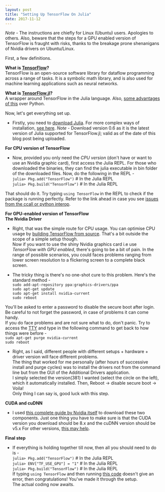 ```yaml
---
layout: post
title: "Setting Up TensorFlow On Julia"
date: 2017-11-12
---
```


*Note* - The instructions are chiefly for Linux (Ubuntu) users. Apologies to others. Also, beware that the steps for a GPU enabled version of TensorFlow is fraught with risks, thanks to the breakage prone shenanigans of Nvidia drivers on Ubuntu/Linux.  
  
First, a few definitions.  
  
**What is [TensorFlow](https://www.tensorflow.org)?**  
TensorFlow is an open-source software library for dataflow programming across a range of tasks. It is a 
symbolic math library, and is also used for machine learning applications such as neural networks.  
  
**What is [TensorFlow,jl](https://github.com/malmaud/TensorFlow.jl)?**  
A wrapper around TensorFlow in the Julia language. Also, [some advantages of this](https://github.com/malmaud/TensorFlow.jl/blob/master/docs/src/why_julia.md) over Python.  
  
  
Now, let's get everything set up.  
  
+ Firstly, you need to [download Julia](https://julialang.org/downloads/). For more complex ways of installation, [see here](https://github.com/JuliaLang/julia#source-download-and-compilation). *Note* - Download version 0.6 as it is the latest version of Julia supported for TensorFlow.jl; valid as of the date of this blog post being uploaded.  
  

**For CPU version of TensorFlow**  
+ Now, provided you only need the *CPU version* (don't have or want to use an Nvidia graphic card), first access the Julia REPL. For those who downloaded the binaries, they can find the julia executable in bin folder of the downloaded files. Now, do the following in the REPL -  
`julia> Pkg.add("TensorFlow")`  # In the Julia REPL  
`julia> Pkg.build("TensorFlow")`  # In the Julia REPL  
  
That should do it. Try typing `using TensorFlow` in the REPL to check if the package is running perfectly. Refer to the link ahead in case you see [issues from the ccall or python interop](https://github.com/malmaud/TensorFlow.jl#troubleshooting).  
  

**For GPU-enabled version of TensorFlow**  
**The Nvidia Driver**  
+ Right, that was the simple route for CPU usage. You can optimise CPU usage by [building TensorFlow from source](https://malmaud.github.io/TensorFlow.jl/latest/build_from_source.html). That's a bit outside the scope of a simple setup though.    
Now if you want to use the shiny Nvidia graphics card i.e use *TensorFlow with GPU enabled*, there's going to be a bit of pain. In the range of possible scenarios, you could faces problems ranging from lower screen resolution to a flickering screen to a complete black screen.  
  
+ The tricky thing is there's no one-shot cure to this problem. Here's the standard method -  
`sudo add-apt-repository ppa:graphics-drivers/ppa`  
`sudo apt-get update`  
`sudo apt-get install nvidia-current`  
`sudo reboot`  
  
You'll be asked to enter a password to disable the secure boot after login. Be careful to not forget the password, in case of problems it can come handy.  
If you do face problems and are not sure what to do, don't panic. Try to access the [TTY](https://askubuntu.com/questions/66195/what-is-a-tty-and-how-do-i-access-a-tty) and type in the following command to get back to how things were before -  
`sudo apt-get purge nvidia-current`  
`sudo reboot`  
  
+ Right, as I said, different people with different setups + hardware + driver version will face different problems.  
The thing that worked for me personally (after hours of successive install and purge cycles) was to install the drivers not from the command line but from the GUI of the Additional Drivers application.  
I simply selected the version(381) I wanted (select the circle on the left), which it automatically installed. Then, Reboot -> disable secure boot -> Voila!  
Only thing I can say is, good luck with this step.  
  

**CUDA  and cuDNN**  
+ I used [this complete guide by Nvidia itself](https://www.nvidia.com/en-us/data-center/gpu-accelerated-applications/tensorflow/) to download these two components. Just one thing you have to make sure is that the CUDA version you download should be 8.x and the cuDNN version should be v5.x For other versions, [this may help](https://github.com/malmaud/TensorFlow.jl#optional-building-the-tensorflow-library).  
  
  
**Final step**  
+ If everything is holding together till now, then all you should need to do is -  
`julia> Pkg.add("TensorFlow")`  # In the Julia REPL  
`julia> ENV["TF_USE_GPU"] = "1"`  # In the Julia REPL  
`julia> Pkg.build("TensorFlow")`  # In the Julia REPL  
If typing `using TensorFlow` and then running [this code](https://github.com/malmaud/TensorFlow.jl#basic-usage) doesn't give an error, then congratulations! You've made it through the setup.  
The actual coding now awaits.  
